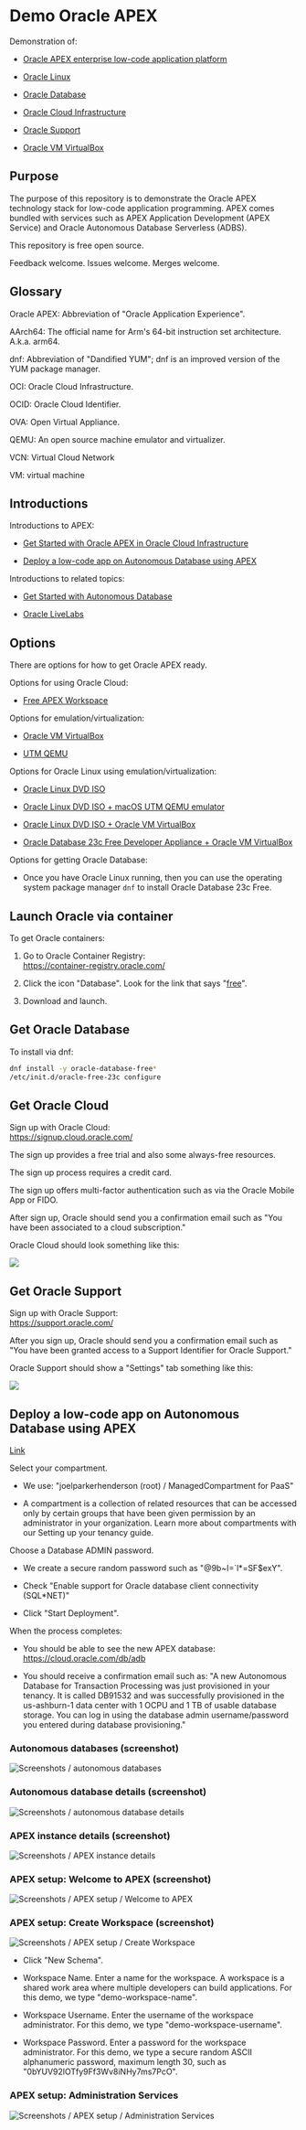 # Demo Oracle APEX 

Demonstration of:

* [Oracle APEX enterprise low-code application platform](https://apex.oracle.com/)

* [Oracle Linux](https://www.oracle.com/linux/)

* [Oracle Database](https://www.oracle.com/database/)

* [Oracle Cloud Infrastructure](https://www.oracle.com/cloud/)

* [Oracle Support](https://support.oracle.com/)

* [Oracle VM VirtualBox](https://www.virtualbox.org/)



## Purpose

The purpose of this repository is to demonstrate the Oracle APEX technology stack for low-code application programming. APEX comes bundled with services such as APEX Application Development (APEX Service) and Oracle Autonomous Database Serverless (ADBS).

This repository is free open source. 

Feedback welcome. Issues welcome. Merges welcome.


## Glossary

Oracle APEX: Abbreviation of "Oracle Application Experience".

AArch64: The official name for Arm's 64-bit instruction set architecture. A.k.a. arm64.

dnf: Abbreviation of "Dandified YUM"; dnf is an improved version of the YUM package manager.

OCI: Oracle Cloud Infrastructure.

OCID: Oracle Cloud Identifier.

OVA: Open Virtual Appliance.

QEMU: An open source machine emulator and virtualizer.

VCN: Virtual Cloud Network

VM: virtual machine


## Introductions

Introductions to APEX:

* [Get Started with Oracle APEX in Oracle Cloud Infrastructure](https://blogs.oracle.com/apex/post/get-started-with-oracle-apex-in-oracle-cloud-infrastructure)

* [Deploy a low-code app on Autonomous Database using APEX](https://cloud.oracle.com/resourcemanager/quickstarts?solution-name=apex)

Introductions to related topics:

* [Get Started with Autonomous Database](https://blogs.oracle.com/database/post/welcome-to-autonomous-database)


* [Oracle LiveLabs](https://apexapps.oracle.com/pls/apex/r/dbpm/livelabs/home)
  

## Options

There are options for how to get Oracle APEX ready.

Options for using Oracle Cloud: 

* [Free APEX Workspace](https://apex.oracle.com/en/learn/getting-started/)

Options for emulation/virtualization:

* [Oracle VM VirtualBox](doc/oracle-vm-virtualbox)
  
* [UTM QEMU](doc/utm-qemu)

Options for Oracle Linux using emulation/virtualization:

* [Oracle Linux DVD ISO](doc/oracle-linux-dvd-iso)

* [Oracle Linux DVD ISO + macOS UTM QEMU emulator](doc/oracle-linux-dvd-iso-and-macos-utm-qemu-emulator)

* [Oracle Linux DVD ISO + Oracle VM VirtualBox](doc/oracle-linux-dvd-iso-and-oracle-vm-virtualbox)

* [Oracle Database 23c Free Developer Appliance + Oracle VM VirtualBox](doc/oracle-datbase-23c-free-developer-appliance-and-oracle-vm-virtualbox)

Options for getting Oracle Database:

* Once you have Oracle Linux running, then you can use the operating system package manager `dnf` to install Oracle Database 23c Free.


## Launch Oracle via container

To get Oracle containers:

1. Go to Oracle Container Registry:<br>https://container-registry.oracle.com/

2. Click the icon "Database". Look for the link that says "[free](https://container-registry.oracle.com/ords/f?p=113:4:114670892109671:::4:P4_REPOSITORY,AI_REPOSITORY,AI_REPOSITORY_NAME,P4_REPOSITORY_NAME,P4_EULA_ID,P4_BUSINESS_AREA_ID:1863,1863,Oracle%20Database%20Free,Oracle%20Database%20Free,1,0&cs=3tASddKV6PHe_DB5sOqUmUWkFKKS3JDuR_aY0fC10pjeYUgvx7fc1A9Zueh01JSgD68Ngk145m1fJWUpzNWFnBg
)".

3. Download and launch.


## Get Oracle Database

To install via dnf:
 	
```sh
dnf install -y oracle-database-free*
/etc/init.d/oracle-free-23c configure
```

## Get Oracle Cloud

Sign up with Oracle Cloud:<br>
https://signup.cloud.oracle.com/

The sign up provides a free trial and also some always-free resources.

The sign up process requires a credit card.

The sign up offers multi-factor authentication such as via the Oracle Mobile App or FIDO.

After sign up, Oracle should send you a confirmation email such as "You have been associated to a cloud subscription."

Oracle Cloud should look something like this:

<img loading="lazy" src="assets/images/screenshots/oracle-cloud.png">


## Get Oracle Support

Sign up with Oracle Support:<br>
https://support.oracle.com/

After you sign up, Oracle should send you a confirmation email such as "You have been granted access to a Support Identifier for Oracle Support."

Oracle Support should show a "Settings" tab something like this:

<img loading="lazy" src="assets/images/screenshots/oracle-support-settings.png">


## Deploy a low-code app on Autonomous Database using APEX

[Link](https://cloud.oracle.com/resourcemanager/quickstarts?solution-name=apex)

Select your compartment. 

* We use: "joelparkerhenderson (root) / ManagedCompartment for PaaS"

* A compartment is a collection of related resources that can be accessed only by certain groups that have been given permission by an administrator in your organization. Learn more about compartments with our Setting up your tenancy guide.

Choose a Database ADMIN password.

* We create a secure random password such as "@9b~I=`l*=SF$exY".

* Check "Enable support for Oracle database client connectivity (SQL*NET)"

* Click "Start Deployment".

When the process completes:

* You should be able to see the new APEX database:<br>https://cloud.oracle.com/db/adb

* You should receive a confirmation email such as: "A new Autonomous Database for Transaction Processing was just provisioned in your tenancy. It is called DB91532 and was successfully provisioned in the us-ashburn-1 data center with 1 OCPU and 1 TB of usable database storage. You can log in using the database admin username/password you entered during database provisioning."


### Autonomous databases (screenshot)

<img loading="lazy" src="assets/images/screenshots/autonomous-databases.png" alt="Screenshots / autonomous databases">


### Autonomous database details (screenshot)

<img loading="lazy" src="assets/images/screenshots/autonomous-database-details.png" alt="Screenshots / autonomous database details">


### APEX instance details (screenshot)

<img loading="lazy" src="assets/images/screenshots/apex-instance-details.png" alt="Screenshots / APEX instance details">


### APEX setup: Welcome to APEX (screenshot)

<img loading="lazy" src="assets/images/screenshots/apex-setup/welcome-to-oracle-apex.png" alt="Screenshots / APEX setup / Welcome to APEX">


### APEX setup: Create Workspace (screenshot)

<img loading="lazy" src="assets/images/screenshots/apex-setup/create-workspace.png" alt="Screenshots / APEX setup / Create Workspace">

* Click "New Schema".
  
* Workspace Name. Enter a name for the workspace. A workspace is a shared work area where multiple developers can build applications. For this demo, we type "demo-workspace-name".

* Workspace Username. Enter the username of the workspace administrator. For this demo, we type "demo-workspace-username". 

* Workspace Password. Enter a password for the workspace administrator. For this demo, we type a secure random ASCII alphanumeric password, maximum length 30, such as "0bYUV92lOTfy9Ff3Wv8iNHy7ms7PcO".


### APEX setup: Administration Services

<img loading="lazy" src="assets/images/screenshots/apex-setup/administration-services.png" alt="Screenshots / APEX setup / Administration Services">

